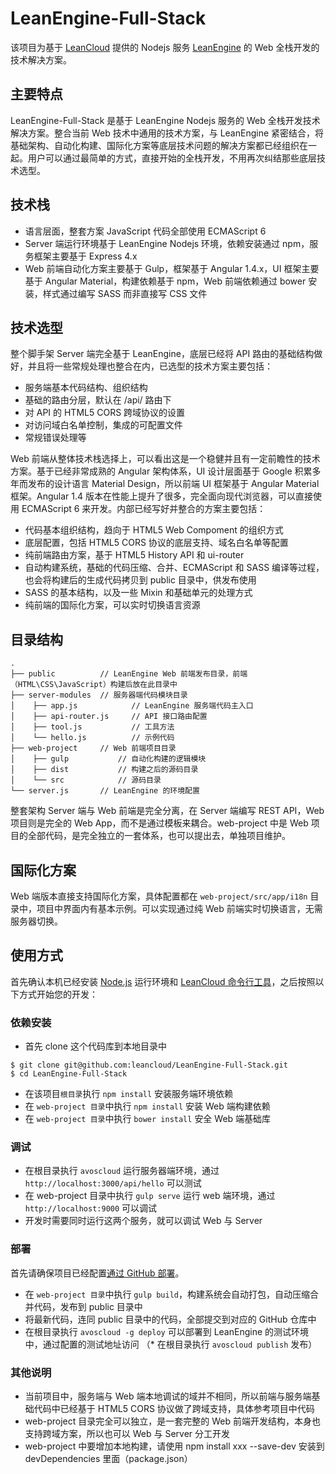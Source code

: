 # LeanEngine-Full-Stack

该项目为基于 [LeanCloud](http://leancloud.cn) 提供的 Nodejs 服务 [LeanEngine](https://leancloud.cn/docs/leanengine_guide-node.html) 的 Web 全栈开发的技术解决方案。

## 主要特点

LeanEngine-Full-Stack 是基于 LeanEngine Nodejs 服务的 Web 全栈开发技术解决方案。整合当前 Web 技术中通用的技术方案，与 LeanEngine 紧密结合，将基础架构、自动化构建、国际化方案等底层技术问题的解决方案都已经组织在一起。用户可以通过最简单的方式，直接开始的全栈开发，不用再次纠结那些底层技术选型。

## 技术栈

* 语言层面，整套方案 JavaScript 代码全部使用 ECMAScript 6
* Server 端运行环境基于 LeanEngine Nodejs 环境，依赖安装通过 npm，服务框架主要基于 Express 4.x
* Web 前端自动化方案主要基于 Gulp，框架基于 Angular 1.4.x，UI 框架主要基于 Angular Material，构建依赖基于 npm，Web 前端依赖通过 bower 安装，样式通过编写 SASS 而非直接写 CSS 文件

## 技术选型

整个脚手架 Server 端完全基于 LeanEngine，底层已经将 API 路由的基础结构做好，并且将一些常规处理也整合在内，已选型的技术方案主要包括：

* 服务端基本代码结构、组织结构
* 基础的路由分层，默认在 /api/ 路由下
* 对 API 的 HTML5 CORS 跨域协议的设置
* 对访问域白名单控制，集成的可配置文件
* 常规错误处理等

Web 前端从整体技术栈选择上，可以看出这是一个稳健并且有一定前瞻性的技术方案。基于已经非常成熟的 Angular 架构体系，UI 设计层面基于 Google 积累多年而发布的设计语言 Material Design，所以前端 UI 框架基于 Angular Material 框架。Angular 1.4 版本在性能上提升了很多，完全面向现代浏览器，可以直接使用 ECMAScript 6 来开发。内部已经写好并整合的方案主要包括：

* 代码基本组织结构，趋向于 HTML5 Web Compoment 的组织方式
* 底层配置，包括 HTML5 CORS 协议的底层支持、域名白名单等配置
* 纯前端路由方案，基于 HTML5 History API 和 ui-router
* 自动构建系统，基础的代码压缩、合并、ECMAScript 和 SASS 编译等过程，也会将构建后的生成代码拷贝到 public 目录中，供发布使用
* SASS 的基本结构，以及一些 Mixin 和基础单元的处理方式
* 纯前端的国际化方案，可以实时切换语言资源

## 目录结构

```
.
├── public          // LeanEngine Web 前端发布目录，前端（HTML\CSS\JavaScript）构建后放在此目录中
├── server-modules  // 服务器端代码模块目录
│    ├── app.js            // LeanEngine 服务端代码主入口
│    ├── api-router.js     // API 接口路由配置
│    ├── tool.js           // 工具方法
│    └── hello.js          // 示例代码
├── web-project     // Web 前端项目目录
│    ├── gulp           // 自动化构建的逻辑模块
│    ├── dist           // 构建之后的源码目录
│    └── src            // 源码目录
└── server.js       // LeanEngine 的环境配置
```

整套架构 Server 端与 Web 前端是完全分离，在 Server 端编写 REST API，Web 项目则是完全的 Web App，而不是通过模板来耦合。web-project 中是 Web 项目的全部代码，是完全独立的一套体系，也可以提出去，单独项目维护。

## 国际化方案

Web 端版本直接支持国际化方案，具体配置都在 `web-project/src/app/i18n` 目录中，项目中界面内有基本示例。可以实现通过纯 Web 前端实时切换语言，无需服务器切换。

## 使用方式

首先确认本机已经安装 [Node.js](http://nodejs.org/) 运行环境和 [LeanCloud 命令行工具](https://leancloud.cn/docs/cloud_code_commandline.html)，之后按照以下方式开始您的开发：

### 依赖安装

* 首先 clone 这个代码库到本地目录中
```
$ git clone git@github.com:leancloud/LeanEngine-Full-Stack.git
$ cd LeanEngine-Full-Stack
```
* 在该项目`根目录`执行 `npm install` 安装服务端环境依赖
* 在 `web-project 目录`中执行 `npm install` 安装 Web 端构建依赖
* 在 `web-project 目录`中执行 `bower install` 安全 Web 端基础库

### 调试

* 在根目录执行 `avoscloud` 运行服务器端环境，通过 `http://localhost:3000/api/hello` 可以测试
* 在 web-project 目录中执行 `gulp serve` 运行 web 端环境，通过 `http://localhost:9000` 可以调试
* 开发时需要同时运行这两个服务，就可以调试 Web 与 Server

### 部署

首先请确保项目已经配置[通过 GitHub 部署](https://leancloud.cn/docs/leanengine_guide-node.html#使用_GitHub_托管源码)。

* 在 `web-project 目录`中执行 `gulp build`，构建系统会自动打包，自动压缩合并代码，发布到 public 目录中
* 将最新代码，连同 public 目录中的代码，全部提交到对应的 GitHub 仓库中
* 在根目录执行 `avoscloud -g deploy` 可以部署到 LeanEngine 的测试环境中，通过配置的测试地址访问
（* 在根目录执行 `avoscloud publish` 发布）

### 其他说明

* 当前项目中，服务端与 Web 端本地调试的域并不相同，所以前端与服务端基础代码中已经基于 HTML5 CORS 协议做了跨域支持，具体参考项目中代码
* web-project 目录完全可以独立，是一套完整的 Web 前端开发结构，本身也支持跨域方案，所以也可以 Web 与 Server 分工开发
* web-project 中要增加本地构建，请使用 npm install xxx --save-dev 安装到 devDependencies 里面（package.json）

